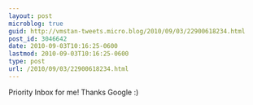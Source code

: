 ```yaml
---
layout: post
microblog: true
guid: http://vmstan-tweets.micro.blog/2010/09/03/22900618234.html
post_id: 3046642
date: 2010-09-03T10:16:25-0600
lastmod: 2010-09-03T10:16:25-0600
type: post
url: /2010/09/03/22900618234.html
---
```

Priority Inbox for me! Thanks Google :)
